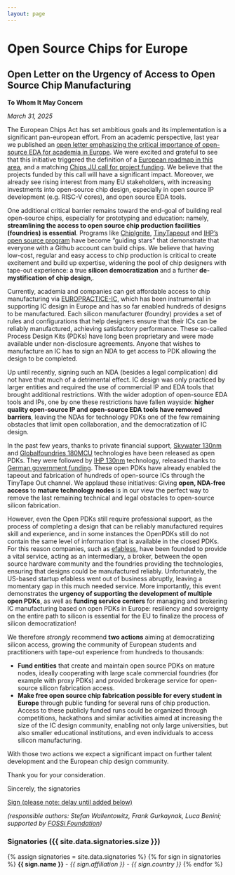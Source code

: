 ```yaml
---
layout: page
---
```


# Open Source Chips for Europe

## Open Letter on the Urgency of Access to Open Source Chip Manufacturing

**To Whom It May Concern**

*March 31, 2025*

The European Chips Act has set ambitious goals and its implementation is a significant pan-european effort. From an academic perspective, last year we published an [open letter emphasizing the critical importance of open-source EDA for academia in Europe](https://open-source-eda-letter.eu). We were excited and grateful to see that this initiative triggered the definition of a [European roadmap in this area](https://fossi-foundation.org/resources/eu-roadmap), and a matching [Chips JU call for project funding](https://www.chips-ju.europa.eu/CallDetails/?id=a9b6319a-bee3-ef11-8eea-6045bde08093). We believe that the projects funded by this call will have a significant impact. Moreover, we already see rising interest from many EU stakeholders, with increasing investments into open-source chip design, especially in open source IP development (e.g. RISC-V cores), and open source EDA tools.

One additional critical barrier remains toward the end-goal of building real open-source chips, especially for prototyping and education: namely, **streamlining the access to open source chip production facilities (foundries) is essential**. Programs like [ChipIgnite](https://web.archive.org/web/20250302154132/https://efabless.com/chipignite), [TinyTapeout](https://tinytapeout.com/) and [IHP’s open source program](https://www.ihp-microelectronics.com/services/research-and-prototyping-service/fast-design-enablement/open-source-pdk) have become “guiding stars” that demonstrate that everyone with a Github account can build chips. We believe that having low-cost, regular and easy access to chip production is critical to create excitement and build up expertise, widening the pool of chip designers with tape-out experience: a true **silicon democratization** and a further **de-mystification of chip design**‚. 

Currently, academia and companies can get affordable access to chip manufacturing via [EUROPRACTICE-IC](https://europractice-ic.com/), which has been instrumental in supporting IC design in Europe and has so far enabled hundreds of designs to be manufactured. Each silicon manufacturer (foundry) provides a set of rules and configurations that help designers ensure that their ICs can be reliably manufactured, achieving  satisfactory performance. These so-called Process Design Kits (PDKs) have long been proprietary and were made available under non-disclosure agreements. Anyone that wishes to manufacture an IC has to sign an NDA to get access to PDK allowing the design to be completed. 

Up until recently, signing such an NDA (besides a legal complication) did not have that much of a detrimental effect. IC design was only practiced by larger entities and required the use of commercial IP and EDA tools that brought additional restrictions. With the wider adoption of open-source EDA tools and IPs, one by one these restrictions have fallen wayside: **higher quality open-source IP and open-source EDA tools have removed barriers**, leaving the NDAs for technology PDKs one of the few remaining obstacles that limit open collaboration, and the democratization of IC design.

In the past few years, thanks to private financial support, [Skywater 130nm](https://github.com/google/skywater-pdk) and [Globalfoundries 180MCU](https://github.com/google/gf180mcu-pdk) technologies have been released as open PDKs. They were followed by [IHP 130nm](https://github.com/IHP-GmbH/IHP-Open-PDK) technology, released thanks to [German government funding](https://elektronikforschung.de/projekte/ihp-open130-g2). These open PDKs have already enabled the tapeout and fabrication of hundreds of open-source ICs through the TinyTape Out channel. We applaud these initiatives: Giving **open, NDA-free access** to **mature technology nodes** is in our view the perfect way to remove the last remaining technical and legal obstacles to open-source silicon fabrication.

However, even the Open PDKs still require professional support, as the process of completing a design that can be reliably manufactured requires skill and experience, and in some instances the OpenPDKs still do not contain the same level of information that is available in the closed PDKs. For this reason companies, such as [efabless](https://efabless.com/), have been founded to provide a vital service, acting as an intermediary, a broker, between the open source hardware community and the foundries providing the technologies, ensuring that designs could be manufactured reliably. Unfortunately, the US-based startup efabless went out of business abruptly, leaving a momentary gap in this much needed service. More importantly, this event demonstrates the **urgency of supporting the development of multiple open PDKs**, as well as **funding service centers** for managing and brokering IC manufacturing based on open PDKs  in Europe: resiliency and sovereignty on the entire path to silicon is essential for the EU to finalize the process of silicon democratization!

We therefore *strongly* recommend **two actions** aiming at democratizing silicon access, growing the community of European students and practitioners with tape-out experience from hundreds to thousands:

- **Fund entities** that create and maintain open source PDKs on mature nodes, ideally cooperating with large scale commercial foundries (for example with proxy PDKs) and provided brokerage service for open-source silicon fabrication access. 
- **Make free open source chip fabrication possible for every student in Europe** through public funding for several runs of chip production. Access to these publicly funded runs could be organized through competitions, hackathons and similar activities aimed at increasing the size of the IC design community, enabling not only large universities, but also smaller educational institutions, and even individuals to access silicon manufacturing.

With those two actions we expect a significant impact on further talent development and the European chip design community.

Thank you for your consideration.

Sincerely,
the signatories

<a class="button" href="https://forms.gle/KmGccDJgLCXnoHUy9">Sign (please note: delay until added below)</a>

*(responsible authors: Stefan Wallentowitz, Frank Gurkaynak, Luca Benini; supported by [FOSSi Foundation](https://fossi-foundation.org))*

### Signatories ({{ site.data.signatories.size }})

{% assign signatories = site.data.signatories %}
{% for sign in signatories %}
**{{ sign.name }}** - <i>{{ sign.affiliation }} - {{ sign.country }}</i>
{% endfor %}

